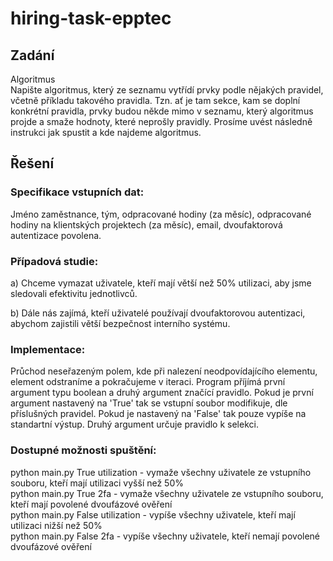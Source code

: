 # hiring-task-epptec

## Zadání
Algoritmus\
Napište algoritmus, který ze seznamu vytřídí prvky podle nějakých pravidel,
včetně příkladu takového pravidla. Tzn. ať je tam sekce, kam se doplní konkrétní pravidla,
prvky budou někde mimo v seznamu, který algoritmus projde a smaže hodnoty, které neprošly pravidly.
Prosíme uvést následně instrukci jak spustit a kde najdeme algoritmus.

## Řešení

### Specifikace vstupních dat:

Jméno zaměstnance, tým, odpracované hodiny (za měsíc), odpracované hodiny na klientských projektech (za měsíc), email,
dvoufaktorová autentizace povolena.

### Případová studie:

a) Chceme vymazat uživatele, kteří mají větší než 50% utilizaci, aby jsme sledovali efektivitu jednotlivců.

b) Dále nás zajímá, kteří uživatelé používají dvoufaktorovou autentizaci, abychom zajistili větší bezpečnost interního systému.

### Implementace:

Průchod neseřazeným polem, kde při nalezení neodpovídajícího elementu, element odstraníme a pokračujeme v iteraci. Program příjímá první
argument typu boolean a druhý argument značící pravidlo. Pokud je první argument nastavený na 'True' tak se vstupní soubor modifikuje,
dle příslušných pravidel. Pokud je nastavený na 'False' tak pouze vypíše na standartní výstup. Druhý argument určuje pravidlo k selekci.

### Dostupné možnosti spuštění:

python main.py True utilization - vymaže všechny uživatele ze vstupního souboru, kteří mají utilizaci vyšší než 50%\
python main.py True 2fa - vymaže všechny uživatele ze vstupního souboru, kteří mají povolené dvoufázové ověření\
python main.py False utilization - vypíše všechny uživatele, kteří mají utilizaci nižší než 50%\
python main.py False 2fa - vypíše všechny uživatele, kteří nemají povolené dvoufázové ověření